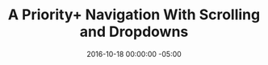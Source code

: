 ---
title: A Priority+ Navigation With Scrolling and Dropdowns
date: 2016-10-18 00:00:00 -05:00
description: A guest post on CSS-Tricks
external_url: https://css-tricks.com/priority-navigation-scrolling-dropdowns/
---